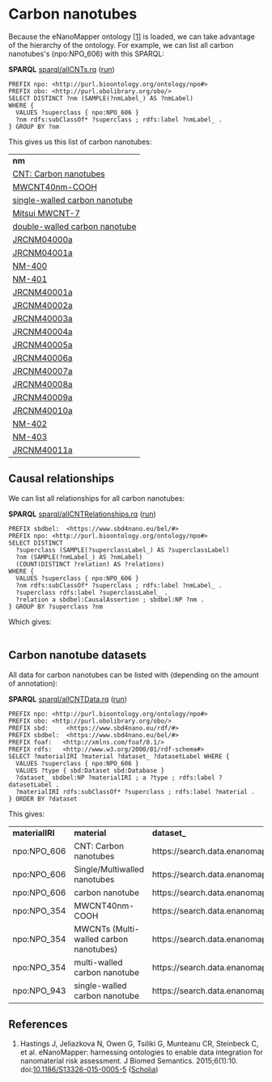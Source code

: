 <!--- THIS FILE IS AUTOGENERATED. DO NOT EDIT IT. -->

# Carbon nanotubes

Because the eNanoMapper ontology [<a href="#citeref1">1</a>] is loaded, we can take advantage of the
hierarchy of the ontology. For example, we can list all <a name="tp1">carbon nanotubes</a>'s (npo:NPO_606)
with this SPARQL:

**SPARQL** [sparql/allCNTs.rq](sparql/allCNTs.code.html) ([run](https://sbd4nanolandscape.rdf.bigcat-bioinformatics.org/?q=PREFIX%20npo%3A%20%3Chttp%3A%2F%2Fpurl.bioontology.org%2Fontology%2Fnpo%23%3E%0APREFIX%20obo%3A%20%3Chttp%3A%2F%2Fpurl.obolibrary.org%2Fobo%2F%3E%0A%0ASELECT%20DISTINCT%20%3Fnm%20%28SAMPLE%28%3FnmLabel_%29%20AS%20%3FnmLabel%29%0AWHERE%20%7B%0A%20%20VALUES%20%3Fsuperclass%20%7B%20npo%3ANPO_606%20%7D%0A%20%20%3Fnm%20rdfs%3AsubClassOf*%20%3Fsuperclass%20%3B%20rdfs%3Alabel%20%3FnmLabel_%20.%0A%7D%20GROUP%20BY%20%3Fnm%0A))
```sparql
PREFIX npo: <http://purl.bioontology.org/ontology/npo#>
PREFIX obo: <http://purl.obolibrary.org/obo/>
SELECT DISTINCT ?nm (SAMPLE(?nmLabel_) AS ?nmLabel)
WHERE {
  VALUES ?superclass { npo:NPO_606 }
  ?nm rdfs:subClassOf* ?superclass ; rdfs:label ?nmLabel_ .
} GROUP BY ?nm
```

This gives us this list of carbon nanotubes:

<table>
  <tr>
    <td><b>nm</b></td>
  </tr>
  <tr>
    <td><a href="http://purl.bioontology.org/ontology/npo#NPO_606">CNT: Carbon nanotubes</a></td>
  </tr>
  <tr>
    <td><a href="http://purl.bioontology.org/ontology/npo#NPO_354">MWCNT40nm-COOH</a></td>
  </tr>
  <tr>
    <td><a href="http://purl.bioontology.org/ontology/npo#NPO_943">single-walled carbon nanotube</a></td>
  </tr>
  <tr>
    <td><a href="http://purl.enanomapper.org/onto/ENM_9000239">Mitsui MWCNT-7</a></td>
  </tr>
  <tr>
    <td><a href="http://purl.bioontology.org/ontology/npo#NPO_301">double-walled carbon nanotube</a></td>
  </tr>
  <tr>
    <td><a href="http://purl.enanomapper.org/onto/ENM_9000080">JRCNM04000a</a></td>
  </tr>
  <tr>
    <td><a href="http://purl.enanomapper.org/onto/ENM_9000081">JRCNM04001a</a></td>
  </tr>
  <tr>
    <td><a href="http://purl.enanomapper.org/onto/ENM_9000206">NM-400</a></td>
  </tr>
  <tr>
    <td><a href="http://purl.enanomapper.org/onto/ENM_9000207">NM-401</a></td>
  </tr>
  <tr>
    <td><a href="http://purl.enanomapper.org/onto/ENM_9000216">JRCNM40001a</a></td>
  </tr>
  <tr>
    <td><a href="http://purl.enanomapper.org/onto/ENM_9000217">JRCNM40002a</a></td>
  </tr>
  <tr>
    <td><a href="http://purl.enanomapper.org/onto/ENM_9000218">JRCNM40003a</a></td>
  </tr>
  <tr>
    <td><a href="http://purl.enanomapper.org/onto/ENM_9000219">JRCNM40004a</a></td>
  </tr>
  <tr>
    <td><a href="http://purl.enanomapper.org/onto/ENM_9000220">JRCNM40005a</a></td>
  </tr>
  <tr>
    <td><a href="http://purl.enanomapper.org/onto/ENM_9000221">JRCNM40006a</a></td>
  </tr>
  <tr>
    <td><a href="http://purl.enanomapper.org/onto/ENM_9000222">JRCNM40007a</a></td>
  </tr>
  <tr>
    <td><a href="http://purl.enanomapper.org/onto/ENM_9000223">JRCNM40008a</a></td>
  </tr>
  <tr>
    <td><a href="http://purl.enanomapper.org/onto/ENM_9000224">JRCNM40009a</a></td>
  </tr>
  <tr>
    <td><a href="http://purl.enanomapper.org/onto/ENM_9000225">JRCNM40010a</a></td>
  </tr>
  <tr>
    <td><a href="http://purl.enanomapper.org/onto/ENM_9000229">NM-402</a></td>
  </tr>
  <tr>
    <td><a href="http://purl.enanomapper.org/onto/ENM_9000230">NM-403</a></td>
  </tr>
  <tr>
    <td><a href="http://purl.enanomapper.org/onto/ENM_9000258">JRCNM40011a</a></td>
  </tr>
</table>

## Causal relationships

We can list all relationships for all carbon nanotubes:

**SPARQL** [sparql/allCNTRelationships.rq](sparql/allCNTRelationships.code.html) ([run](https://sbd4nanolandscape.rdf.bigcat-bioinformatics.org/?q=PREFIX%20sbdbel%3A%20%20%3Chttps%3A%2F%2Fwww.sbd4nano.eu%2Fbel%2F%23%3E%0APREFIX%20npo%3A%20%3Chttp%3A%2F%2Fpurl.bioontology.org%2Fontology%2Fnpo%23%3E%0A%0ASELECT%20DISTINCT%0A%20%20%3Fsuperclass%20%28SAMPLE%28%3FsuperclassLabel_%29%20AS%20%3FsuperclassLabel%29%0A%20%20%3Fnm%20%28SAMPLE%28%3FnmLabel_%29%20AS%20%3FnmLabel%29%0A%20%20%28COUNT%28DISTINCT%20%3Frelation%29%20AS%20%3Frelations%29%0AWHERE%20%7B%0A%20%20VALUES%20%3Fsuperclass%20%7B%20npo%3ANPO_606%20%7D%0A%20%20%3Fnm%20rdfs%3AsubClassOf*%20%3Fsuperclass%20%3B%20rdfs%3Alabel%20%3FnmLabel_%20.%0A%20%20%3Fsuperclass%20rdfs%3Alabel%20%3FsuperclassLabel_%20.%0A%20%20%3Frelation%20a%20sbdbel%3ACausalAssertion%20%3B%20sbdbel%3ANP%20%3Fnm%20.%0A%7D%20GROUP%20BY%20%3Fsuperclass%20%3Fnm%0A))
```sparql
PREFIX sbdbel:  <https://www.sbd4nano.eu/bel/#>
PREFIX npo: <http://purl.bioontology.org/ontology/npo#>
SELECT DISTINCT
  ?superclass (SAMPLE(?superclassLabel_) AS ?superclassLabel)
  ?nm (SAMPLE(?nmLabel_) AS ?nmLabel)
  (COUNT(DISTINCT ?relation) AS ?relations)
WHERE {
  VALUES ?superclass { npo:NPO_606 }
  ?nm rdfs:subClassOf* ?superclass ; rdfs:label ?nmLabel_ .
  ?superclass rdfs:label ?superclassLabel_ .
  ?relation a sbdbel:CausalAssertion ; sbdbel:NP ?nm .
} GROUP BY ?superclass ?nm
```

Which gives:

<table>
  <tr>
  </tr>
</table>

## Carbon nanotube datasets

All data for carbon nanotubes can be listed with (depending on the amount of annotation):

**SPARQL** [sparql/allCNTData.rq](sparql/allCNTData.code.html) ([run](https://sbd4nanolandscape.rdf.bigcat-bioinformatics.org/?q=PREFIX%20npo%3A%20%3Chttp%3A%2F%2Fpurl.bioontology.org%2Fontology%2Fnpo%23%3E%0APREFIX%20obo%3A%20%3Chttp%3A%2F%2Fpurl.obolibrary.org%2Fobo%2F%3E%0APREFIX%20sbd%3A%20%20%20%20%20%3Chttps%3A%2F%2Fwww.sbd4nano.eu%2Frdf%2F%23%3E%0APREFIX%20sbdbel%3A%20%20%3Chttps%3A%2F%2Fwww.sbd4nano.eu%2Fbel%2F%23%3E%0APREFIX%20foaf%3A%20%20%20%3Chttp%3A%2F%2Fxmlns.com%2Ffoaf%2F0.1%2F%3E%20%0APREFIX%20rdfs%3A%20%20%20%3Chttp%3A%2F%2Fwww.w3.org%2F2000%2F01%2Frdf-schema%23%3E%20%0A%0ASELECT%20%3FmaterialIRI%20%3Fmaterial%20%3Fdataset_%20%3FdatasetLabel%20WHERE%20%7B%0A%20%20VALUES%20%3Fsuperclass%20%7B%20npo%3ANPO_606%20%7D%0A%20%20VALUES%20%3Ftype%20%7B%20sbd%3ADataset%20sbd%3ADatabase%20%7D%0A%20%20%3Fdataset_%20sbdbel%3ANP%20%3FmaterialIRI%20%3B%20a%20%3Ftype%20%3B%20rdfs%3Alabel%20%3FdatasetLabel%20.%0A%20%20%3FmaterialIRI%20rdfs%3AsubClassOf*%20%3Fsuperclass%20%3B%20rdfs%3Alabel%20%3Fmaterial%20.%0A%7D%20ORDER%20BY%20%3Fdataset%0A))
```sparql
PREFIX npo: <http://purl.bioontology.org/ontology/npo#>
PREFIX obo: <http://purl.obolibrary.org/obo/>
PREFIX sbd:     <https://www.sbd4nano.eu/rdf/#>
PREFIX sbdbel:  <https://www.sbd4nano.eu/bel/#>
PREFIX foaf:   <http://xmlns.com/foaf/0.1/> 
PREFIX rdfs:   <http://www.w3.org/2000/01/rdf-schema#> 
SELECT ?materialIRI ?material ?dataset_ ?datasetLabel WHERE {
  VALUES ?superclass { npo:NPO_606 }
  VALUES ?type { sbd:Dataset sbd:Database }
  ?dataset_ sbdbel:NP ?materialIRI ; a ?type ; rdfs:label ?datasetLabel .
  ?materialIRI rdfs:subClassOf* ?superclass ; rdfs:label ?material .
} ORDER BY ?dataset
```

This gives:

<table>
  <tr>
    <td><b>materialIRI</b></td>
    <td><b>material</b></td>
    <td><b>dataset_</b></td>
  </tr>
  <tr>
    <td>npo:NPO_606</td>
    <td>CNT: Carbon nanotubes</td>
    <td>https://search.data.enanomapper.net/about/nanoreg</td>
  </tr>
  <tr>
    <td>npo:NPO_606</td>
    <td>Single/Multiwalled nanotubes</td>
    <td>https://search.data.enanomapper.net/about/nanoreg</td>
  </tr>
  <tr>
    <td>npo:NPO_606</td>
    <td>carbon nanotube</td>
    <td>https://search.data.enanomapper.net/about/nanoreg</td>
  </tr>
  <tr>
    <td>npo:NPO_354</td>
    <td>MWCNT40nm-COOH</td>
    <td>https://search.data.enanomapper.net/about/nanoreg</td>
  </tr>
  <tr>
    <td>npo:NPO_354</td>
    <td>MWCNTs (Multi-walled carbon nanotubes)</td>
    <td>https://search.data.enanomapper.net/about/nanoreg</td>
  </tr>
  <tr>
    <td>npo:NPO_354</td>
    <td>multi-walled carbon nanotube</td>
    <td>https://search.data.enanomapper.net/about/nanoreg</td>
  </tr>
  <tr>
    <td>npo:NPO_943</td>
    <td>single-walled carbon nanotube</td>
    <td>https://search.data.enanomapper.net/about/nanoreg</td>
  </tr>
</table>

## References

1. <a name="citeref1"></a>Hastings J, Jeliazkova N, Owen G, Tsiliki G, Munteanu CR, Steinbeck C, et al. eNanoMapper: harnessing ontologies to enable data integration for nanomaterial risk assessment. J Biomed Semantics. 2015;6(1):10.  doi:[10.1186/S13326-015-0005-5](https://doi.org/10.1186/S13326-015-0005-5) ([Scholia](https://scholia.toolforge.org/doi/10.1186/S13326-015-0005-5))

